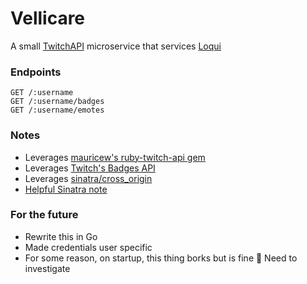 # Vellicare

A small [TwitchAPI](https://dev.twitch.tv/docs/) microservice that services [Loqui](https://github.com/johnakers/loqui)

### Endpoints

```
GET /:username
GET /:username/badges
GET /:username/emotes
```

### Notes

- Leverages [mauricew's ruby-twitch-api gem](https://github.com/mauricew/ruby-twitch-api)
- Leverages [Twitch's Badges API](https://dev.twitch.tv/docs/api/reference/#get-channel-chat-badges)
- Leverages [sinatra/cross_origin](https://github.com/britg/sinatra-cross_origin)
- [Helpful Sinatra note](https://github.com/sinatra/sinatra/issues/589)

### For the future

- Rewrite this in Go
- Made credentials user specific
- For some reason, on startup, this thing borks but is fine 🤔 Need to investigate
